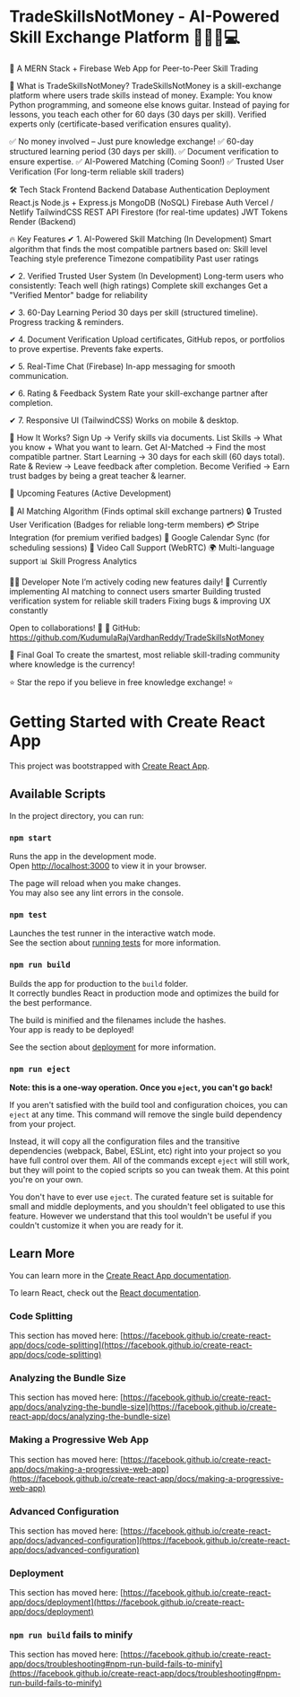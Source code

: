 # TradeSkillsNotMoney - AI-Powered Skill Exchange Platform 🔄🤖🎸💻
🚀 A MERN Stack + Firebase Web App for Peer-to-Peer Skill Trading

📌 What is TradeSkillsNotMoney?
TradeSkillsNotMoney is a skill-exchange platform where users trade skills instead of money.
Example: You know Python programming, and someone else knows guitar.
Instead of paying for lessons, you teach each other for 60 days (30 days per skill).
Verified experts only (certificate-based verification ensures quality).

✅ No money involved – Just pure knowledge exchange!
✅ 60-day structured learning period (30 days per skill).
✅ Document verification to ensure expertise.
✅ AI-Powered Matching (Coming Soon!)
✅ Trusted User Verification (For long-term reliable skill traders)

🛠 Tech Stack
Frontend	Backend	Database	Authentication	Deployment
React.js	Node.js + Express.js	MongoDB (NoSQL)	Firebase Auth	Vercel / Netlify
TailwindCSS	REST API	Firestore (for real-time updates)	JWT Tokens	Render (Backend)

🔥 Key Features
✔ 1. AI-Powered Skill Matching (In Development)
Smart algorithm that finds the most compatible partners based on:
Skill level
Teaching style preference
Timezone compatibility
Past user ratings

✔ 2. Verified Trusted User System (In Development)
Long-term users who consistently:
Teach well (high ratings)
Complete skill exchanges
Get a "Verified Mentor" badge for reliability

✔ 3. 60-Day Learning Period
30 days per skill (structured timeline).
Progress tracking & reminders.

✔ 4. Document Verification
Upload certificates, GitHub repos, or portfolios to prove expertise.
Prevents fake experts.

✔ 5. Real-Time Chat (Firebase)
In-app messaging for smooth communication.

✔ 6. Rating & Feedback System
Rate your skill-exchange partner after completion.

✔ 7. Responsive UI (TailwindCSS)
Works on mobile & desktop.

📌 How It Works?
Sign Up → Verify skills via documents.
List Skills → What you know + What you want to learn.
Get AI-Matched → Find the most compatible partner.
Start Learning → 30 days for each skill (60 days total).
Rate & Review → Leave feedback after completion.
Become Verified → Earn trust badges by being a great teacher & learner.

🚧 Upcoming Features (Active Development)

🤖 AI Matching Algorithm (Finds optimal skill exchange partners)
🔒 Trusted User Verification (Badges for reliable long-term members)
💳 Stripe Integration (for premium verified badges)
📅 Google Calendar Sync (for scheduling sessions)
🎥 Video Call Support (WebRTC)
🌍 Multi-language support
📊 Skill Progress Analytics

👨‍💻 Developer Note
I’m actively coding new features daily! 🚀
Currently implementing AI matching to connect users smarter
Building trusted verification system for reliable skill traders
Fixing bugs & improving UX constantly

Open to collaborations! 🤝
🔗 GitHub: https://github.com/KudumulaRajVardhanReddy/TradeSkillsNotMoney

🎯 Final Goal
To create the smartest, most reliable skill-trading community where knowledge is the currency!

⭐ Star the repo if you believe in free knowledge exchange! ⭐









# Getting Started with Create React App

This project was bootstrapped with [Create React App](https://github.com/facebook/create-react-app).

## Available Scripts

In the project directory, you can run:

### `npm start`

Runs the app in the development mode.\
Open [http://localhost:3000](http://localhost:3000) to view it in your browser.

The page will reload when you make changes.\
You may also see any lint errors in the console.

### `npm test`

Launches the test runner in the interactive watch mode.\
See the section about [running tests](https://facebook.github.io/create-react-app/docs/running-tests) for more information.

### `npm run build`

Builds the app for production to the `build` folder.\
It correctly bundles React in production mode and optimizes the build for the best performance.

The build is minified and the filenames include the hashes.\
Your app is ready to be deployed!

See the section about [deployment](https://facebook.github.io/create-react-app/docs/deployment) for more information.

### `npm run eject`

**Note: this is a one-way operation. Once you `eject`, you can't go back!**

If you aren't satisfied with the build tool and configuration choices, you can `eject` at any time. This command will remove the single build dependency from your project.

Instead, it will copy all the configuration files and the transitive dependencies (webpack, Babel, ESLint, etc) right into your project so you have full control over them. All of the commands except `eject` will still work, but they will point to the copied scripts so you can tweak them. At this point you're on your own.

You don't have to ever use `eject`. The curated feature set is suitable for small and middle deployments, and you shouldn't feel obligated to use this feature. However we understand that this tool wouldn't be useful if you couldn't customize it when you are ready for it.

## Learn More

You can learn more in the [Create React App documentation](https://facebook.github.io/create-react-app/docs/getting-started).

To learn React, check out the [React documentation](https://reactjs.org/).

### Code Splitting

This section has moved here: [https://facebook.github.io/create-react-app/docs/code-splitting](https://facebook.github.io/create-react-app/docs/code-splitting)

### Analyzing the Bundle Size

This section has moved here: [https://facebook.github.io/create-react-app/docs/analyzing-the-bundle-size](https://facebook.github.io/create-react-app/docs/analyzing-the-bundle-size)

### Making a Progressive Web App

This section has moved here: [https://facebook.github.io/create-react-app/docs/making-a-progressive-web-app](https://facebook.github.io/create-react-app/docs/making-a-progressive-web-app)

### Advanced Configuration

This section has moved here: [https://facebook.github.io/create-react-app/docs/advanced-configuration](https://facebook.github.io/create-react-app/docs/advanced-configuration)

### Deployment

This section has moved here: [https://facebook.github.io/create-react-app/docs/deployment](https://facebook.github.io/create-react-app/docs/deployment)

### `npm run build` fails to minify

This section has moved here: [https://facebook.github.io/create-react-app/docs/troubleshooting#npm-run-build-fails-to-minify](https://facebook.github.io/create-react-app/docs/troubleshooting#npm-run-build-fails-to-minify)
